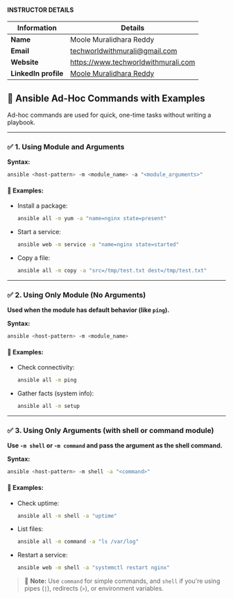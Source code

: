 #### INSTRUCTOR DETAILS

|  Information             | Details                                                                      |
|----------------------    |------------------------------------------------------------------------------|
| **Name**                 | Moole Muralidhara Reddy                                                      |
| **Email**                | techworldwithmurali@gmail.com                                                |
| **Website**              | https://www.techworldwithmurali.com               |
| **LinkedIn profile**     | [Moole Muralidhara Reddy](https://www.linkedin.com/in/moole-muralidhara-reddy) |


## 🔧 **Ansible Ad-Hoc Commands with Examples**

Ad-hoc commands are used for quick, one-time tasks without writing a playbook.

---

### ✅ 1. **Using Module and Arguments**

**Syntax:**

```bash
ansible <host-pattern> -m <module_name> -a "<module_arguments>"
```

#### 🔹 Examples:

* Install a package:

  ```bash
  ansible all -m yum -a "name=nginx state=present"
  ```
* Start a service:

  ```bash
  ansible web -m service -a "name=nginx state=started"
  ```
* Copy a file:

  ```bash
  ansible all -m copy -a "src=/tmp/test.txt dest=/tmp/test.txt"
  ```

---

### ✅ 2. **Using Only Module (No Arguments)**

**Used when the module has default behavior (like `ping`).**

**Syntax:**

```bash
ansible <host-pattern> -m <module_name>
```

#### 🔹 Examples:

* Check connectivity:

  ```bash
  ansible all -m ping
  ```
* Gather facts (system info):

  ```bash
  ansible all -m setup
  ```

---

### ✅ 3. **Using Only Arguments (with shell or command module)**

**Use `-m shell` or `-m command` and pass the argument as the shell command.**

**Syntax:**

```bash
ansible <host-pattern> -m shell -a "<command>"
```

#### 🔹 Examples:

* Check uptime:

  ```bash
  ansible all -m shell -a "uptime"
  ```
* List files:

  ```bash
  ansible all -m command -a "ls /var/log"
  ```
* Restart a service:

  ```bash
  ansible web -m shell -a "systemctl restart nginx"
  ```

> 🧠 **Note:** Use `command` for simple commands, and `shell` if you're using pipes (`|`), redirects (`>`), or environment variables.

